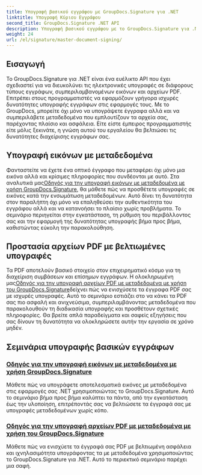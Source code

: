 ```yaml
---
title: Υπογραφή βασικού εγγράφου με GroupDocs.Signature για .NET
linktitle: Υπογραφή Κύριου Εγγράφου
second_title: GroupDocs.Signature .NET API
description: Υπογραφή βασικού εγγράφου με το GroupDocs.Signature για .NET στα αναλυτικά μας σεμινάρια. Υπογράψτε εικόνες και αρχεία PDF με μεταδεδομένα χωρίς κόπο.
weight: 24
url: /el/signature/master-document-signing/
---
```

## Εισαγωγή

Το GroupDocs.Signature για .NET είναι ένα ευέλικτο API που έχει σχεδιαστεί για να διευκολύνει τις ηλεκτρονικές υπογραφές σε διάφορους τύπους εγγράφων, συμπεριλαμβανομένων εικόνων και αρχείων PDF. Επιτρέπει στους προγραμματιστές να εφαρμόζουν γρήγορα ισχυρές δυνατότητες υπογραφής εγγράφων στις εφαρμογές τους. Με το GroupDocs, μπορείτε όχι μόνο να υπογράψετε έγγραφα αλλά και να συμπεριλάβετε μεταδεδομένα που εμπλουτίζουν τα αρχεία σας, παρέχοντας πλαίσιο και ασφάλεια. Είτε είστε έμπειρος προγραμματιστής είτε μόλις ξεκινάτε, η γνώση αυτού του εργαλείου θα βελτιώσει τις δυνατότητες διαχείρισης εγγράφων σας.

## Υπογραφή εικόνων με μεταδεδομένα  
Φανταστείτε να έχετε ένα οπτικό έγγραφο που μεταφέρει όχι μόνο μια εικόνα αλλά και κρίσιμες πληροφορίες που συνδέονται με αυτό. Στα αναλυτικά μας[Οδηγός για την υπογραφή εικόνων με μεταδεδομένα με χρήση GroupDocs.Signature](./signing-images-with-metadata/), θα μάθετε πώς να προσθέτετε υπογραφές σε εικόνες κατά την ενσωμάτωση μεταδεδομένων. Αυτό δίνει τη δυνατότητα στον παραλήπτη όχι μόνο να επαληθεύσει την αυθεντικότητα του εγγράφου αλλά και να κατανοήσει το πλαίσιο χωρίς προβλήματα. Το σεμινάριο περιηγείται στην εγκατάσταση, τη ρύθμιση του περιβάλλοντος σας και την εφαρμογή της δυνατότητας υπογραφής βήμα προς βήμα, καθιστώντας εύκολη την παρακολούθηση.

## Προστασία αρχείων PDF με βελτιωμένες υπογραφές  
 Τα PDF αποτελούν βασικό στοιχείο στον επιχειρηματικό κόσμο για τη διαχείριση συμβάσεων και επίσημων εγγράφων. Η ολοκληρωμένη μας[Οδηγός για την υπογραφή αρχείων PDF με μεταδεδομένα με χρήση του GroupDocs.Signature](./signing-pdf-with-metadata/)δείχνει πώς να ενισχύσετε τα έγγραφα PDF σας με ισχυρές υπογραφές. Αυτό το σεμινάριο εστιάζει στο να κάνει τα PDF σας πιο ασφαλή και ανιχνεύσιμα, συμπεριλαμβάνοντας μεταδεδομένα που παρακολουθούν τη διαδικασία υπογραφής και προσθέτουν σχετικές πληροφορίες. Θα βρείτε απλά παραδείγματα και σαφείς εξηγήσεις που σας δίνουν τη δυνατότητα να ολοκληρώσετε αυτήν την εργασία σε χρόνο μηδέν.

## Σεμινάρια υπογραφής βασικών εγγράφων
### [Οδηγός για την υπογραφή εικόνων με μεταδεδομένα με χρήση GroupDocs.Signature](./signing-images-with-metadata/)
Μάθετε πώς να υπογράφετε αποτελεσματικά εικόνες με μεταδεδομένα στις εφαρμογές σας .NET χρησιμοποιώντας το GroupDocs.Signature. Αυτό το σεμινάριο βήμα προς βήμα καλύπτει τα πάντα, από την εγκατάσταση έως την υλοποίηση, επιτρέποντάς σας να βελτιώσετε τα έγγραφά σας με υπογραφές μεταδεδομένων χωρίς κόπο.
### [Οδηγός για την υπογραφή αρχείων PDF με μεταδεδομένα με χρήση του GroupDocs.Signature](./signing-pdf-with-metadata/)
Μάθετε πώς να ενισχύετε τα έγγραφά σας PDF με βελτιωμένη ασφάλεια και ιχνηλασιμότητα υπογράφοντας τα με μεταδεδομένα χρησιμοποιώντας το GroupDocs.Signature για .NET. Αυτό το περιεκτικό σεμινάριο παρέχει μια σαφή.